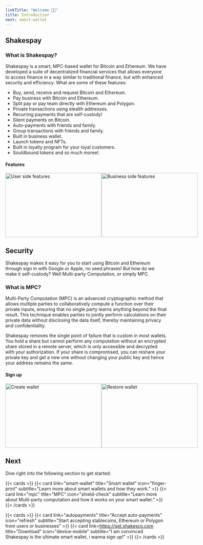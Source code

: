 ```yaml
---
linkTitle: "Welcome 👨‍💻"
title: Introduction
next: smart-wallet
---
```


## Shakespay

### What is Shakespay?

Shakespay is a smart, MPC-based wallet for Bitcoin and Ethereum. We have developed a suite of decentralized financial services that allows everyone to access finance in a way similar to traditional finance, but with enhanced security and efficiency. What are some of these features:

- Buy, send, receive and request Bitcoin and Ethereum.
- Pay business with Bitcoin and Ethereum.
- Split pay or pay team directly with Ethereum and Polygon.
- Private transactions using stealth addresses.
- Recurring payments that are self-custody!
- Silent payments on Bitcoin.
- Auto-payments with friends and family.
- Group transactions with friends and family.
- Built in business wallet.
- Launch tokens and NFTs.
- Built in loyalty program for your loyal customers.
- Souldbound tokens and so much moree!.

#### Features

<div
style="display: flex;">
  <img
   src="/images/1776.png" alt="User side features" width="300" height="200">
  <img
   src="/images/911.png" alt="Business side features" width="300" height="200">
</div>

## Security

Shakespay makes it easy for you to start using Bitcoin and Ethereum through sign in with Google or Apple, no seed phrases! But how do we make it self-custody? Well Multi-party Computation, or simply MPC.

### What is MPC?

Multi-Party Computation (MPC) is an advanced cryptographic method that allows multiple parties to collaboratively compute a function over their private inputs, ensuring that no single party learns anything beyond the final result. This technique enables parties to jointly perform calculations on their private data without disclosing the data itself, thereby maintaining privacy and confidentiality.

Shakespay removes the single point of failure that is custom in most wallets. You hold a share but cannot perform any computation without an encrypted share stored in a remote server, which is only accessible and decrypted with your authorization. If your share is compromised, you can reshare your private key and get a new one without changing your public key and hence your address remains the same.

#### Sign up

<div
style="display: flex;">
  <img
  src="/images/image.jpg"  
  alt="Create wallet" width="300"  
  height="200">
  <img
  src="/images/image2.jpg"  
  alt="Restore wallet" width="300"  
  height="200">
</div>

## Next

Dive right into the following section to get started:

{{< cards >}}
{{< card link="smart-wallet" title="Smart wallet" icon="finger-print" subtitle="Learn more about smart wallets and how they work." >}}
{{< card link="mpc" title="MPC" icon="shield-check" subtitle="Learn more about Multi-party computation and how it works on your smart wallet." >}}
{{< /cards >}}

{{< cards >}}
{{< card link="autopayments" title="Accept auto-payments" icon="refresh" subtitle="Start accepting stablecoins, Ethereum or Polygon from users or businesses" >}}
{{< card link=https://get.shakesco.com title="Download" icon="device-mobile" subtitle="I am convinced Shakespay is the ultimate smart wallet, i wanna sign up!" >}}
{{< /cards >}}
